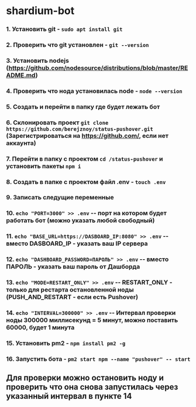 # shardium-bot

### 1. Установить git - `sudo apt install git`
### 2. Проверить что git установлен - `git --version`
### 3. Установить nodejs (https://github.com/nodesource/distributions/blob/master/README.md)
### 4. Проверить что нода установилась node - `node --version`
### 5. Создать и перейти в папку где будет лежать бот
### 6. Склонировать проект `git clone https://github.com/berejznoy/status-pushover.git` (Зарегистрироваться на https://github.com/, если нет аккаунта) 
### 7. Перейти в папку с проектом `cd /status-pushover` и установить пакеты `npm i`
### 8. Создать в папке с проектом файл .env - `touch .env`
### 9. Записать следущие переменные 
### 10. `echo "PORT=3000" >> .env` -- порт на котором будет работать бот (можно указать любой свободный) 
### 11. `echo "BASE_URL=https://DASBOARD_IP:8080" >> .env` -- вместо DASBOARD_IP - указать ваш IP сервера
### 12. `echo "DASHBOARD_PASSWORD=ПАРОЛЬ" >> .env` -- вместо ПАРОЛЬ - указать ваш пароль от Дашборда 
### 13. `echo "MODE=RESTART_ONLY" >> .env` -- RESTART_ONLY - только для рестарта остановленной ноды (PUSH_AND_RESTART - если есть Pushover)
### 14. `echo "INTERVAL=300000" >> .env` -- Интервал проверки ноды 300000 миллисекунд = 5 минут, можно поставить 60000, будет 1 минута
### 15. Установить pm2 - `npm install pm2 -g`
### 16. Запустить бота - `pm2 start npm --name "pushover" -- start`

## Для проверки можно остановить ноду и проверить что она снова запустилась через указанный интервал в пункте 14